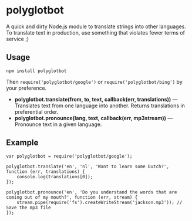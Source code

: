 # polyglotbot

A quick and dirty Node.js module to translate strings into other languages. To translate text in production, use something that violates fewer terms of service ;)

## Usage

`npm install polyglotbot`

Then `require('polyglotbot/google')` or `require('polyglotbot/bing')` by your preference.

* **polyglotbot.translate(from, to, text, callback(err, translations))** &mdash; Translates text from one language into another. Returns translations in preferential order.
* **polyglotbot.pronounce(lang, text, callback(err, mp3stream))** &mdash; Pronounce text in a given language.

## Example

```
var polyglotbot = require('polyglotbot/google');

polyglotbot.translate('en', 'nl', 'Want to learn some Dutch?', function (err, translations) {
	console.log(translations[0]);
});

polyglotbot.pronounce('en', 'Do you understand the words that are coming out of my mouth?', function (err, stream) {
	stream.pipe(require('fs').createWriteStream('jackson.mp3')); // Save the mp3 file
});
```
